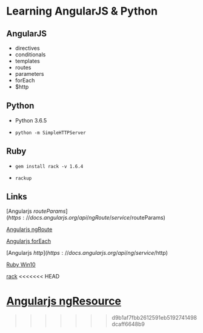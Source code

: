 # Learning AngularJS & Python

## AngularJS

- directives
- conditionals
- templates
- routes
- parameters
- forEach
- $http

## Python

- Python 3.6.5

- `python -m SimpleHTTPServer`

## Ruby

- `gem install rack -v 1.6.4`

- `rackup`

## Links

[Angularjs $routeParams](https://docs.angularjs.org/api/ngRoute/service/$routeParams)

[Angularjs ngRoute](https://docs.angularjs.org/api/ngRoute)

[Angularjs forEach](https://docs.angularjs.org/api/ng/function/angular.forEach)

[Angularjs $http](https://docs.angularjs.org/api/ng/service/$http)

[Ruby Win10](https://rubyinstaller.org/)

[rack](https://rack.github.io/)
<<<<<<< HEAD

[Angularjs ngResource](https://docs.angularjs.org/api/ngResource/service/$resource)
=======
>>>>>>> d9b1af7fbb2612591eb5192741498dcaff6648b9
